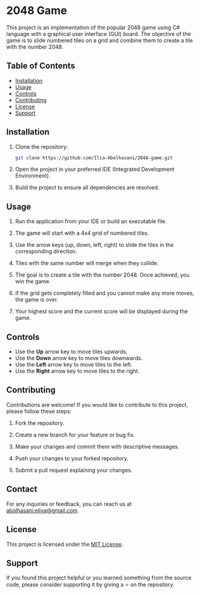 # 2048 Game

This project is an implementation of the popular 2048 game using C# language with a graphical user interface (GUI) board. The objective of the game is to slide numbered tiles on a grid and combine them to create a tile with the number 2048.

## Table of Contents

- [Installation](#installation)
- [Usage](#usage)
- [Controls](#controls)
- [Contributing](#contributing)
- [License](#license)
- [Support](#support)

## Installation

1. Clone the repository:

   ```bash
   git clone https://github.com/Ilia-Abolhasani/2048-game.git
2. Open the project in your preferred IDE (Integrated Development Environment).

3. Build the project to ensure all dependencies are resolved.

## Usage

1. Run the application from your IDE or build an executable file.

2. The game will start with a 4x4 grid of numbered tiles.

3. Use the arrow keys (up, down, left, right) to slide the tiles in the corresponding direction.

4. Tiles with the same number will merge when they collide.

5. The goal is to create a tile with the number 2048. Once achieved, you win the game.

6. If the grid gets completely filled and you cannot make any more moves, the game is over.

7. Your highest score and the current score will be displayed during the game.

## Controls

- Use the **Up** arrow key to move tiles upwards.
- Use the **Down** arrow key to move tiles downwards.
- Use the **Left** arrow key to move tiles to the left.
- Use the **Right** arrow key to move tiles to the right.

## Contributing

Contributions are welcome! If you would like to contribute to this project, please follow these steps:

1. Fork the repository.

2. Create a new branch for your feature or bug fix.

3. Make your changes and commit them with descriptive messages.

4. Push your changes to your forked repository.

5. Submit a pull request explaining your changes.

## Contact

For any inquiries or feedback, you can reach us at [abolhasani.eliya@gmail.com](mailto:abolhasani.eliya@gmail.com).

## License

This project is licensed under the [MIT License](LICENSE).

## Support

If you found this project helpful or you learned something from the source code, please consider supporting it by giving a ⭐️ on the repository.

